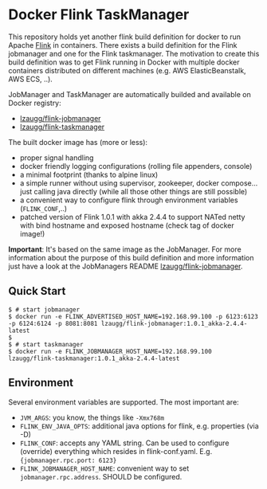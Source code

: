 Docker Flink TaskManager
============================
This repository holds yet another flink build definition for docker to run Apache [Flink] in containers. There exists a build definition for the Flink jobmanager and one for the Flink taskmanager. The motivation to create this build definition was to get Flink running in Docker with multiple docker containers distributed on different machines (e.g. AWS ElasticBeanstalk, AWS ECS, ..).

JobManager and TaskManager are automatically builded and available on Docker registry:
- [lzaugg/flink-jobmanager]
- [lzaugg/flink-taskmanager]

The built docker image has (more or less):
- proper signal handling
- docker friendly logging configurations (rolling file appenders, console)
- a minimal footprint (thanks to alpine linux)
- a simple runner without using supervisor, zookeeper, docker compose... just calling java directly (while all those other things are still possible)
- a convenient way to configure flink through environment variables (`FLINK_CONF`,..)
- patched version of Flink 1.0.1 with akka 2.4.4 to support NATed netty with bind hostname and exposed hostname (check tag of docker image!)

**Important**: It's based on the same image as the JobManager. For more information about the purpose of this build definition and more information just have a look at the JobManagers README [lzaugg/flink-jobmanager].

Quick Start
-------------
```
$ # start jobmanager
$ docker run -e FLINK_ADVERTISED_HOST_NAME=192.168.99.100 -p 6123:6123 -p 6124:6124 -p 8081:8081 lzaugg/flink-jobmanager:1.0.1_akka-2.4.4-latest
$ 
$ # start taskmanager
$ docker run -e FLINK_JOBMANAGER_HOST_NAME=192.168.99.100 lzaugg/flink-taskmanager:1.0.1_akka-2.4.4-latest
```


Environment
----------------
Several environment variables are supported. The most important are:
- `JVM_ARGS`: you know, the things like ```-Xmx768m```
- `FLINK_ENV_JAVA_OPTS`: additional java options for flink, e.g. properties (via -D)
- `FLINK_CONF`: accepts any YAML string. Can be used to configure (override) everything which resides in flink-conf.yaml. E.g. ```{jobmanager.rpc.port: 6123}```
- `FLINK_JOBMANAGER_HOST_NAME`: convenient way to set ```jobmanager.rpc.address```. SHOULD be configured.

[Flink]: https://flink.apache.org/
[lzaugg/flink-jobmanager]: https://hub.docker.com/r/lzaugg/flink-jobmanager/
[lzaugg/flink-taskmanager]: https://hub.docker.com/r/lzaugg/flink-taskmanager/
